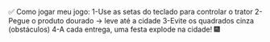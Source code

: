 ✅ Como jogar meu jogo:
1-Use as setas do teclado para controlar o trator
2-Pegue o produto dourado → leve até a cidade
3-Evite os quadrados cinza (obstáculos)
4-A cada entrega, uma festa explode na cidade! 🎆
